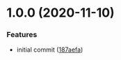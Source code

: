 # 1.0.0 (2020-11-10)


### Features

* initial commit ([187aefa](https://github.com/cheesymoon/mycatsay/commit/187aefa5e91e0998936246854409bdd13cd3f7d9))
